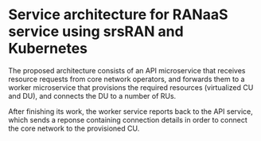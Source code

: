 # Service architecture for RANaaS service using srsRAN and Kubernetes

The proposed architecture consists of an API microservice that receives resource requests from core network operators, and forwards them to a worker microservice that provisions the required resources (virtualized CU and DU), and connects the DU to a number of RUs.

After finishing its work, the worker service reports back to the API service, which sends a reponse containing connection details in order to connect the core network to the provisioned CU.


